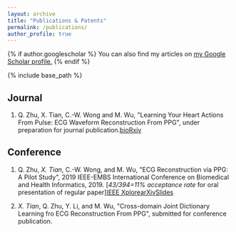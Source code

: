 ```yaml
---
layout: archive
title: "Publications & Patents"
permalink: /publications/
author_profile: true
---
```


{% if author.googlescholar %}
  You can also find my articles on <u><a href="{{author.googlescholar}}">my Google Scholar profile</a>.</u>
{% endif %}

{% include base_path %}

## Journal
1. Q. Zhu, X. Tian, C.-W. Wong and M. Wu, "Learning Your Heart Actions From Pulse: ECG Waveform Reconstruction From PPG", under preparation for journal publication.[bioRxiv](https://www.biorxiv.org/content/10.1101/815258v1)

## Conference
1. Q. Zhu, *X. Tian*, C.-W. Wong, and M. Wu, "ECG Reconstruction via PPG: A Pilot Study", 2019 IEEE-EMBS International Conference on Biomedical and Health Informatics, 2019. [*43/394=11% acceptance rate* for oral presentation of regular paper][IEEE Xplore](https://ieeexplore.ieee.org/document/8834612)[arXiv](https://arxiv.org/abs/1904.10481)[Slides](https://sigport.org/documents/ecg-reconstruction-ppg-pilot-study)

2. *X. Tian*, Q. Zhu, Y. Li, and M. Wu, "Cross-domain Joint Dictionary Learning fro ECG Reconstruction From PPG", submitted for conference publication.
